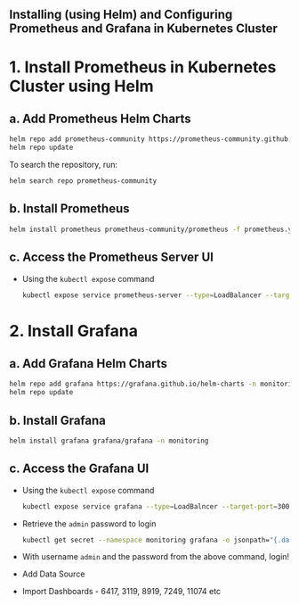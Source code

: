 ## Installing (using Helm) and Configuring Prometheus and Grafana in Kubernetes Cluster


# 1. Install Prometheus in Kubernetes Cluster using Helm

## a. Add Prometheus Helm Charts
```bash
helm repo add prometheus-community https://prometheus-community.github.io/helm-charts
helm repo update
```
To search the repository, run:
```bash
helm search repo prometheus-community
```
## b. Install Prometheus
```bash
helm install prometheus prometheus-community/prometheus -f prometheus.yaml -n monitoring
```

## c. Access the Prometheus Server UI

  * Using the `kubectl expose` command
    ```bash
    kubectl expose service prometheus-server --type=LoadBalancer --target-port=9090 --name=prometheus-server-access -n monitoring
    ```


# 2. Install Grafana

## a. Add Grafana Helm Charts
```bash
helm repo add grafana https://grafana.github.io/helm-charts -n monitoring
helm repo update
```

## b. Install Grafana
```bash
helm install grafana grafana/grafana -n monitoring
```

## c. Access the Grafana UI

  * Using the `kubectl expose` command
    ```bash
    kubectl expose service grafana --type=LoadBalncer --target-port=3000 --name=grafana-access -n monitoring
    ```

  * Retrieve the `admin` password to login
    ```bash
    kubectl get secret --namespace monitoring grafana -o jsonpath="{.data.admin-password}" | base64 --decode ; echo
    ```
  * With username `admin` and the password from the above command, login!
  * Add Data Source
  * Import Dashboards - 6417, 3119, 8919, 7249, 11074 etc
